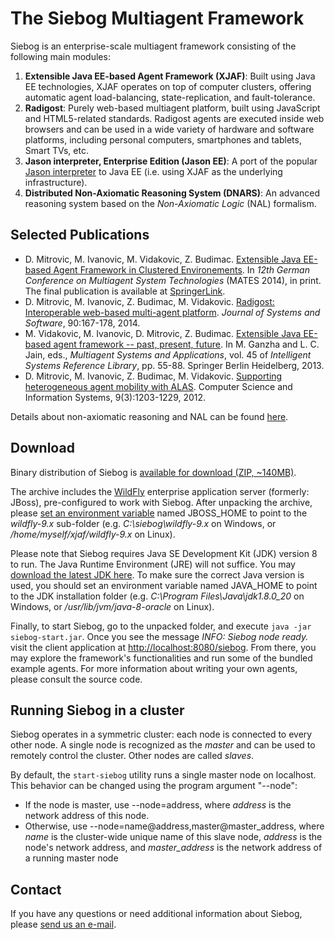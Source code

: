 The Siebog Multiagent Framework
======

Siebog is an enterprise-scale multiagent framework consisting of the following main modules:

 1. **Extensible Java EE-based Agent Framework (XJAF)**: Built using Java EE technologies, XJAF operates on top of computer clusters, offering automatic agent load-balancing, state-replication, and fault-tolerance.
 2. **Radigost**: Purely web-based multiagent platform, built using JavaScript and HTML5-related standards. Radigost agents are executed inside web browsers and can be used in a wide variety of hardware and software platforms, including personal computers, smartphones and tablets, Smart TVs, etc.
 3. **Jason interpreter, Enterprise Edition (Jason EE)**: A port of the popular [Jason interpreter](http://jason.sourceforge.net) to Java EE (i.e. using XJAF as the underlying infrastructure). 
 4. **Distributed Non-Axiomatic Reasoning System (DNARS)**: An advanced reasoning system based on the *Non-Axiomatic Logic* (NAL) formalism.
 
Selected Publications
-------

 * D. Mitrovic, M. Ivanovic, M. Vidakovic, Z. Budimac. [Extensible Java EE-based Agent Framework in Clustered Environements](http://perun.pmf.uns.ac.rs/xjaf/papers/xjaf2x.pdf). In *12th German Conference on Multiagent System Technologies* (MATES 2014), in print. The final publication is available at [SpringerLink](http://link.springer.com/chapter/10.1007/978-3-319-11584-9_14).
 * D. Mitrovic, M. Ivanovic, Z. Budimac, M. Vidakovic. [Radigost: Interoperable web-based multi-agent platform](http://www.sciencedirect.com/science/article/pii/S0164121214000028). *Journal of Systems and Software*, 90:167-178, 2014.
 * M. Vidakovic, M. Ivanovic, D. Mitrovic, Z. Budimac. [Extensible Java EE-based agent framework -- past, present, future](http://link.springer.com/chapter/10.1007%2F978-3-642-33323-1_3). In M. Ganzha and L. C. Jain, eds., *Multiagent Systems and Applications*, vol. 45 of *Intelligent Systems Reference Library*, pp. 55-88. Springer Berlin Heidelberg, 2013.
 * D. Mitrovic, M. Ivanovic, Z. Budimac, M. Vidakovic. [Supporting heterogeneous agent mobility with ALAS](http://www.comsis.org/pdf.php?id=020-1201). Computer Science and Information Systems, 9(3):1203-1229, 2012.

Details about non-axiomatic reasoning and NAL can be found [here](http://www.cis.temple.edu/~pwang/papers.html).

Download
------

Binary distribution of Siebog is [available for download (ZIP, ~140MB)](http://perun.pmf.uns.ac.rs/xjaf/dist/siebog.zip).

The archive includes the [WildFly](http://wildfly.org) enterprise application server (formerly: JBoss), pre-configured to work with Siebog. After unpacking the archive, please [set an environment variable](https://www.google.com/search?q=how+to+set+environment+variables) named JBOSS\_HOME to point to the *wildfly-9.x* sub-folder (e.g. *C:\siebog\wildfly-9.x* on Windows, or */home/myself/xjaf/wildfly-9.x* on Linux).

Please note that Siebog requires Java SE Development Kit (JDK) version 8 to run. The Java Runtime Environment (JRE) will not suffice. You may [download the latest JDK here](http://www.oracle.com/technetwork/java/javase/downloads/index.html). To make sure the correct Java version is used, you should set an environment variable named JAVA\_HOME to point to the JDK installation folder
(e.g. *C:\Program Files\Java\jdk1.8.0_20* on Windows, or */usr/lib/jvm/java-8-oracle* on Linux).

Finally, to start Siebog, go to the unpacked folder, and execute `java -jar siebog-start.jar`. Once you see the message *INFO: Siebog node ready.* visit the client application at [http://localhost:8080/siebog](http://localhost:8080/siebog). From there, you may explore the framework's functionalities and run some of the bundled example agents. For more information about writing your own agents, please consult the source code.

Running Siebog in a cluster
-------

Siebog operates in a symmetric cluster: each node is connected to every other node. A single node is recognized as the *master* and can be used to remotely control the cluster. Other nodes are called *slaves*.

By default, the `start-siebog` utility runs a single master node on localhost. This behavior can be changed using the program argument "--node":

 * If the node is master, use --node=address, where *address* is the network address of this node.
 * Otherwise, use --node=name@address,master@master\_address, where *name* is the cluster-wide unique name of this slave node, *address* is the node's network address, and *master\_address* is the network address of a running master node

Contact
-------

If you have any questions or need additional information about Siebog, please [send us an e-mail](mailto:dejan@dmi.uns.ac.rs).
